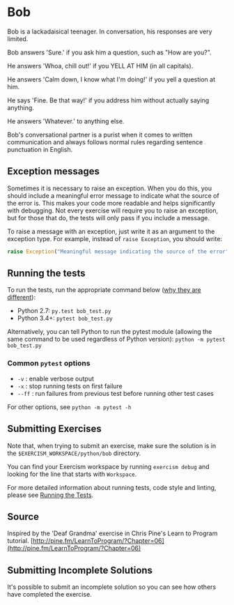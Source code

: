 # Bob

Bob is a lackadaisical teenager. In conversation, his responses are very limited.

Bob answers 'Sure.' if you ask him a question, such as "How are you?".

He answers 'Whoa, chill out!' if you YELL AT HIM (in all capitals).

He answers 'Calm down, I know what I'm doing!' if you yell a question at him.

He says 'Fine. Be that way!' if you address him without actually saying
anything.

He answers 'Whatever.' to anything else.

Bob's conversational partner is a purist when it comes to written communication and always follows normal rules regarding sentence punctuation in English.

## Exception messages

Sometimes it is necessary to raise an exception. When you do this, you should include a meaningful error message to
indicate what the source of the error is. This makes your code more readable and helps significantly with debugging. Not
every exercise will require you to raise an exception, but for those that do, the tests will only pass if you include
a message.

To raise a message with an exception, just write it as an argument to the exception type. For example, instead of
`raise Exception`, you should write:

```python
raise Exception("Meaningful message indicating the source of the error")
```

## Running the tests

To run the tests, run the appropriate command below ([why they are different](https://github.com/pytest-dev/pytest/issues/1629#issue-161422224)):

* Python 2.7: `py.test bob_test.py`
* Python 3.4+: `pytest bob_test.py`

Alternatively, you can tell Python to run the pytest module (allowing the same command to be used regardless of Python version):
`python -m pytest bob_test.py`

### Common `pytest` options

* `-v` : enable verbose output
* `-x` : stop running tests on first failure
* `--ff` : run failures from previous test before running other test cases

For other options, see `python -m pytest -h`

## Submitting Exercises

Note that, when trying to submit an exercise, make sure the solution is in the `$EXERCISM_WORKSPACE/python/bob` directory.

You can find your Exercism workspace by running `exercism debug` and looking for the line that starts with `Workspace`.

For more detailed information about running tests, code style and linting,
please see [Running the Tests](http://exercism.io/tracks/python/tests).

## Source

Inspired by the 'Deaf Grandma' exercise in Chris Pine's Learn to Program tutorial. [http://pine.fm/LearnToProgram/?Chapter=06](http://pine.fm/LearnToProgram/?Chapter=06)

## Submitting Incomplete Solutions

It's possible to submit an incomplete solution so you can see how others have completed the exercise.
